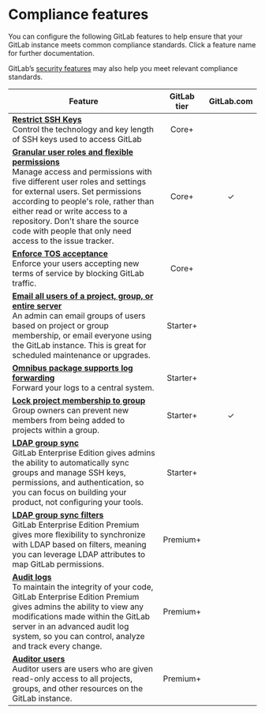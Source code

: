 # Compliance features

You can configure the following GitLab features to help ensure that your GitLab instance meets common compliance standards. Click a feature name for further documentation.

GitLab’s [security features](../security/README.md) may also help you meet relevant compliance standards.

|Feature   |GitLab tier |GitLab.com |
| ---------| :--------: | :-------: |
|**[Restrict SSH Keys](../README.html#administrator-documentation)**<br>Control the technology and key length of SSH keys used to access GitLab|Core+||
|**[Granular user roles and flexible permissions](../user/permissions.html)**<br>Manage access and permissions with five different user roles and settings for external users. Set permissions according to people's role, rather than either read or write access to a repository. Don't share the source code with people that only need access to the issue tracker.|Core+|✓|
|**[Enforce TOS acceptance](../user/admin_area/settings/terms.html)**<br>Enforce your users accepting new terms of service by blocking GitLab traffic.|Core+||
|**[Email all users of a project, group, or entire server](../user/admin_area/settings/terms.html)**<br>An admin can email groups of users based on project or group membership, or email everyone using the GitLab instance. This is great for scheduled maintenance or upgrades.|Starter+||
|**[Omnibus package supports log forwarding](https://docs.gitlab.com/omnibus/settings/logs.html#udp-log-forwarding)**<br>Forward your logs to a central system.|Starter+||
|**[Lock project membership to group](../workflow/groups.html#lock-project-membership-to-members-of-this-group)**<br>Group owners can prevent new members from being added to projects within a group.|Starter+|✓|
|**[LDAP group sync](../administration/auth/ldap-ee.html#group-sync)**<br>GitLab Enterprise Edition gives admins the ability to automatically sync groups and manage SSH keys, permissions, and authentication, so you can focus on building your product, not configuring your tools.|Starter+||
|**[LDAP group sync filters](../administration/auth/ldap-ee.html#group-sync)**<br>GitLab Enterprise Edition Premium gives more flexibility to synchronize with LDAP based on filters, meaning you can leverage LDAP attributes to map GitLab permissions.|Premium+||
|**[Audit logs](../administration/audit_events.html)**<br>To maintain the integrity of your code, GitLab Enterprise Edition Premium gives admins the ability to view any modifications made within the GitLab server in an advanced audit log system, so you can control, analyze and track every change.|Premium+||
|**[Auditor users](../administration/auditor_users.html)**<br>Auditor users are users who are given read-only access to all projects, groups, and other resources on the GitLab instance.|Premium+||
